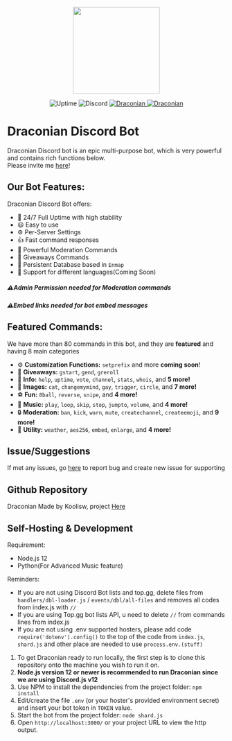 <p align="center">
    <img src="https://cdn.koolisw.tk/file/kooliswCDN/F996F49F-5771-452D-9FA4-2E6713D2E138.png" height="200">
</p>
<p align="center">
<img src="https://img.shields.io/uptimerobot/ratio/m787007739-f881254df38f1a06bbd53346?style=flat-square"
            alt="Uptime">
    <img alt="Discord" src="https://img.shields.io/discord/687219262406131714?label=Discord">
    <a href="https://top.gg/bot/711937599975063584">
    <img src="https://top.gg/api/widget/status/711937599975063584.svg" alt="Draconian" />
</a>
    <a href="https://top.gg/bot/711937599975063584">
    <img src="https://top.gg/api/widget/servers/711937599975063584.svg" alt="Draconian" />
</a>
    </p>

# Draconian Discord Bot

Draconian Discord bot is an epic multi-purpose bot, which is very powerful and contains rich functions below.\
Please invite me [here](https://discord.com/api/oauth2/authorize?client_id=711937599975063584&permissions=8&scope=bot)!

## Our Bot Features:
Draconian Discord Bot offers:
* :battery: 24/7 Full Uptime with high stability
* :smiley: Easy to use
* ⚙ Per-Server Settings
* :+1: Fast command responses
* :cop: Powerful Moderation Commands
* :tada: Giveaways Commands
* :file_folder: Persistent Database based in `Enmap`
* :rocket: Support for different languages(Coming Soon)

##### ⚠Admin Permission needed for Moderation commands
##### ⚠Embed links needed for bot embed messages

## Featured Commands:
We have more than 80 commands in this bot, and they are **featured** and having 8 main categories
* ⚙ **Customization Functions:** `setprefix` and more **coming soon**!
* :gift: **Giveaways:** `gstart`, `gend`, `greroll`
* :file_folder: **Info:** `help`, `uptime`, `vote`, `channel`, `stats`, `whois`, and **5 more!**
* :stars: **Images:** `cat`, `changemymind`, `gay`, `trigger`, `circle`, and **7 more!**
* :soccer: **Fun:** `8ball`, `reverse`, `snipe`, and **4 more!**
* :musical_note: **Music:** `play`, `loop`, `skip`, `stop`, `jumpto`, `volume`, and **4 more!**
* :lock: **Moderation:** `ban`, `kick`, `warn`, `mute`, `createchannel`, `createemoji`, and **9 more!**
* :electric_plug: **Utility:** `weather`, `aes256`, `embed`, `enlarge`, and **4 more!**

## Issue/Suggestions
If met any issues, go [here](https://github.com/RealKoolisw/Draconian/issues) to report bug and create new issue for supporting

## Github Repository
Draconian Made by Koolisw, project [Here](https://github.com/RealKoolisw/Draconian)

## Self-Hosting & Development
Requirement:
- Node.js 12
- Python(For Advanced Music feature)

Reminders:
- If you are not using Discord Bot lists and top.gg, delete files from `handlers/dbl-loader.js` / `events/dbl/all-files` and removes all codes from index.js with `//`
- If you are using Top.gg bot lists API, u need to delete `//` from commands lines from index.js
- If you are not using .env supported hosters, please add code `require('dotenv').config()` to the top of the code from `index.js`, `shard.js` and other place are needed to use `process.env.(stuff)`

1. To get Draconian ready to run locally, the first step is to clone this repository onto the machine you wish to run it on.
2. **Node.js version 12 or newer is recommended to run Draconian since we are using Discord.js v12**
3. Use NPM to install the dependencies from the project folder: `npm install`
4. Edit/create the file `.env` (or your hoster's provided environment secret) and insert your bot token in `TOKEN` value.
5. Start the bot from the project folder: `node shard.js`
6. Open `http://localhost:3000/` or your project URL to view the http output.




